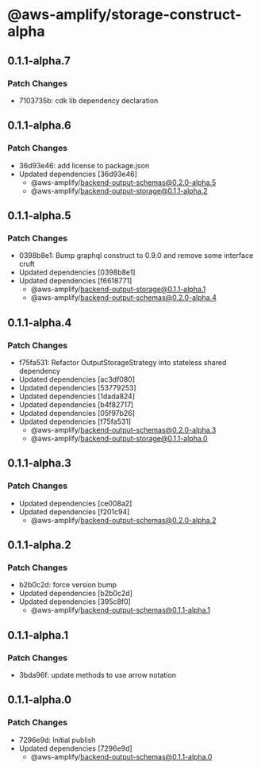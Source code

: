 # @aws-amplify/storage-construct-alpha

## 0.1.1-alpha.7

### Patch Changes

- 7103735b: cdk lib dependency declaration

## 0.1.1-alpha.6

### Patch Changes

- 36d93e46: add license to package.json
- Updated dependencies [36d93e46]
  - @aws-amplify/backend-output-schemas@0.2.0-alpha.5
  - @aws-amplify/backend-output-storage@0.1.1-alpha.2

## 0.1.1-alpha.5

### Patch Changes

- 0398b8e1: Bump graphql construct to 0.9.0 and remove some interface cruft
- Updated dependencies [0398b8e1]
- Updated dependencies [f6618771]
  - @aws-amplify/backend-output-storage@0.1.1-alpha.1
  - @aws-amplify/backend-output-schemas@0.2.0-alpha.4

## 0.1.1-alpha.4

### Patch Changes

- f75fa531: Refactor OutputStorageStrategy into stateless shared dependency
- Updated dependencies [ac3df080]
- Updated dependencies [53779253]
- Updated dependencies [1dada824]
- Updated dependencies [b4f82717]
- Updated dependencies [05f97b26]
- Updated dependencies [f75fa531]
  - @aws-amplify/backend-output-schemas@0.2.0-alpha.3
  - @aws-amplify/backend-output-storage@0.1.1-alpha.0

## 0.1.1-alpha.3

### Patch Changes

- Updated dependencies [ce008a2]
- Updated dependencies [f201c94]
  - @aws-amplify/backend-output-schemas@0.2.0-alpha.2

## 0.1.1-alpha.2

### Patch Changes

- b2b0c2d: force version bump
- Updated dependencies [b2b0c2d]
- Updated dependencies [395c8f0]
  - @aws-amplify/backend-output-schemas@0.1.1-alpha.1

## 0.1.1-alpha.1

### Patch Changes

- 3bda96f: update methods to use arrow notation

## 0.1.1-alpha.0

### Patch Changes

- 7296e9d: Initial publish
- Updated dependencies [7296e9d]
  - @aws-amplify/backend-output-schemas@0.1.1-alpha.0
